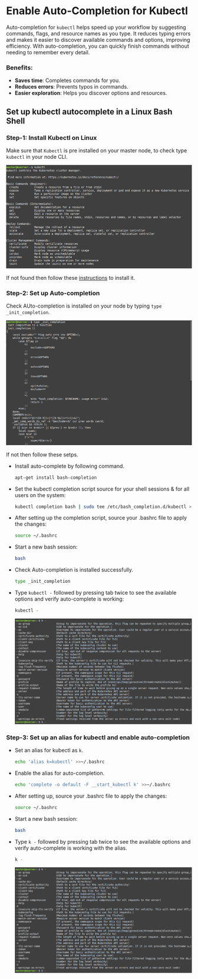 # Enable Auto-Completion for Kubectl

Auto-completion for `kubectl` helps speed up your workflow by suggesting commands, flags, and resource names as you type. 
It reduces typing errors and makes it easier to discover available commands and options, improving efficiency. With auto-completion, you can quickly finish commands without needing to remember every detail.

### Benefits:
- **Saves time**: Completes commands for you.
- **Reduces errors**: Prevents typos in commands.
- **Easier exploration**: Helps you discover options and resources.

## Set up kubectl autocomplete in a Linux Bash Shell

### Step-1:  Install Kubectl on Linux   

  Make sure that `Kubectl` is pre installed on your master node, to check type `kubectl` in your node CLI. 
  
  ![4](auto-3.png)
  
  
  If not found then follow these [instructions](https://github.com/Tariq-Mehmood-Malik/Kubernetes-Cluster-Creation/tree/main?tab=readme-ov-file#installing-kubeadm-kubelet-and-kubectl) to install it.


### Step-2:  Set up Auto-completion   

  Check AUto-completion is installed on your node by typing `type _init_completion`. 
  
  ![1](auto-0.png)
  
  
  If not then follow these setps.

  - Install auto-complete by following command.
    ```bash
    apt-get install bash-completion
    ```

  - Set the kubectl completion script source for your shell sessions & for all users on the system:
    ```bash
    kubectl completion bash | sudo tee /etc/bash_completion.d/kubectl > /dev/null
    ```

  - After setting up the completion script, source your .bashrc file to apply the changes:
    ```bash
    source ~/.bashrc
    ```

  - Start a new bash session: 
    ```bash
    bash
    ```
    
  - Check Auto-completion is installed successfully.
    ```bash
    type _init_completion
    ```

  - Type `kubectl -` followed by pressing tab twice to see the available options and verify auto-complete is working:
    ```bash
    kubectl -
    ```

    ![2](auto-2.png)

 

### Step-3: Set up an alias for kubectl and enable auto-completion 

  - Set an alias for kubectl as `k`.
    ```bash
    echo 'alias k=kubectl' >>~/.bashrc
    ```
    
  - Enable the alias for auto-completion.
    ```bash
    echo 'complete -o default -F __start_kubectl k' >>~/.bashrc
    ```

  - After setting up, source your .bashrc file to apply the changes:
    ```bash
    source ~/.bashrc
    ```

  - Start a new bash session: 
    ```bash
    bash
    ```

  - Type `k -` followed by pressing tab twice to see the available options and verify auto-complete is working with the alias.
    ```bash
    k -
    ```

  
    ![3](auto-2.png)
 
